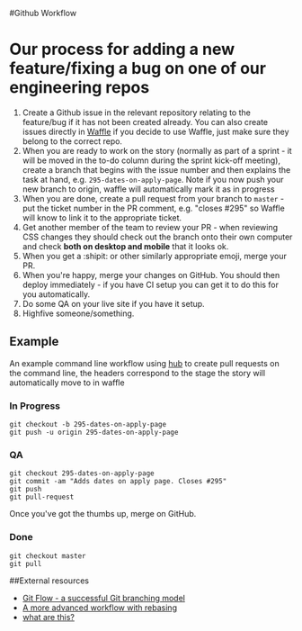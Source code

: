 #Github Workflow

# Our process for adding a new feature/fixing a bug on one of our engineering repos

1. Create a Github issue in the relevant repository relating to the feature/bug if it has not been created already. You can also create issues directly in [Waffle](https://www.waffle.io) if you decide to use Waffle, just make sure they belong to the correct repo.
2. When you are ready to work on the story (normally as part of a sprint - it will be moved in the to-do column during the sprint kick-off meeting), create a branch that begins with the issue number and then explains the task at hand, e.g. `295-dates-on-apply-page`. Note if you now push your new branch to origin, waffle will automatically mark it as in progress
3. When you are done, create a pull request from your branch to `master` - put the ticket number in the PR comment, e.g. "closes #295" so Waffle will know to link it to the appropriate ticket.
4. Get another member of the team to review your PR - when reviewing CSS changes they should check out the branch onto their own computer and check **both on desktop and mobile** that it looks ok.
5. When you get a :shipit: or other similarly appropriate emoji, merge your PR. 
6. When you're happy, merge your changes on GitHub. You should then deploy immediately - if you have CI setup you can get it to do this for you automatically.
7. Do some QA on your live site if you have it setup.
8. Highfive someone/something.

## Example

An example command line workflow using [hub](https://github.com/github/hub) to create pull requests on the command line, the headers correspond to the stage the story will automatically move to in waffle

### In Progress
```
git checkout -b 295-dates-on-apply-page
git push -u origin 295-dates-on-apply-page
```

### QA
```
git checkout 295-dates-on-apply-page
git commit -am "Adds dates on apply page. Closes #295"
git push
git pull-request
```

Once you've got the thumbs up, merge on GitHub.

### Done
```
git checkout master
git pull
```

##External resources

* [Git Flow - a successful Git branching model](http://nvie.com/posts/a-successful-git-branching-model/)
* [A more advanced workflow with rebasing](http://www.integralist.co.uk/posts/github-workflow.html)
* [what are this?](https://www.youtube.com/watch?v=t4sXjJJjcWQ)


